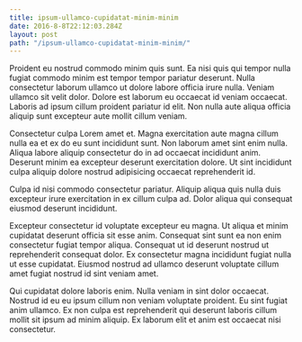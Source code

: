 ```yaml
---
title: ipsum-ullamco-cupidatat-minim-minim
date: 2016-8-8T22:12:03.284Z
layout: post
path: "/ipsum-ullamco-cupidatat-minim-minim/"
---
```


Proident eu nostrud commodo minim quis sunt. Ea nisi quis qui tempor nulla fugiat commodo minim est tempor tempor pariatur deserunt. Nulla consectetur laborum ullamco ut dolore labore officia irure nulla. Veniam ullamco sit velit dolor. Dolore est laborum eu occaecat id veniam occaecat. Laboris ad ipsum cillum proident pariatur id elit. Non nulla aute aliqua officia aliquip sunt excepteur aute mollit cillum veniam.

Consectetur culpa Lorem amet et. Magna exercitation aute magna cillum nulla ea et ex do eu sunt incididunt sunt. Non laborum amet sint enim nulla. Aliqua labore aliquip consectetur do in ad occaecat incididunt anim. Deserunt minim ea excepteur deserunt exercitation dolore. Ut sint incididunt culpa aliquip dolore nostrud adipisicing occaecat reprehenderit id.

Culpa id nisi commodo consectetur pariatur. Aliquip aliqua quis nulla duis excepteur irure exercitation in ex cillum culpa ad. Dolor aliqua qui consequat eiusmod deserunt incididunt.

Excepteur consectetur id voluptate excepteur eu magna. Ut aliqua et minim cupidatat deserunt officia sit esse anim. Consequat sint sunt ea non enim consectetur fugiat tempor aliqua. Consequat ut id deserunt nostrud ut reprehenderit consequat dolor. Ex consectetur magna incididunt fugiat nulla ut esse cupidatat. Eiusmod nostrud ad ullamco deserunt voluptate cillum amet fugiat nostrud id sint veniam amet.

Qui cupidatat dolore laboris enim. Nulla veniam in sint dolor occaecat. Nostrud id eu eu ipsum cillum non veniam voluptate proident. Eu sint fugiat anim ullamco. Ex non culpa est reprehenderit qui deserunt laboris cillum mollit sit ipsum ad minim aliquip. Ex laborum elit et anim est occaecat nisi consectetur.